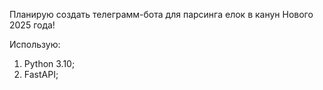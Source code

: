 Планирую создать телеграмм-бота для парсинга елок в канун Нового 2025 года!

Использую:

1) Python 3.10;
2) FastAPI;